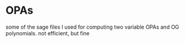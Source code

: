 # OPAs
some of the sage files I used for computing two variable OPAs and OG polynomials. not efficient, but fine
